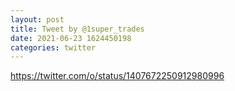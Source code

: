```yaml
--- 
layout: post 
title: Tweet by @1super_trades 
date: 2021-06-23 1624450198 
categories: twitter 
--- 
```

https://twitter.com/o/status/1407672250912980996